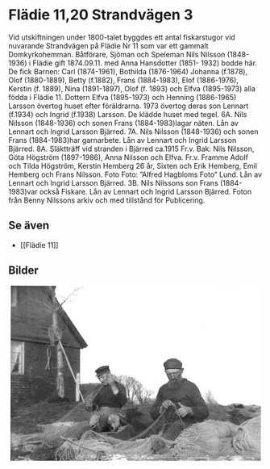 # Flädie 11,20 Strandvägen 3

Vid utskiftningen under 1800-talet byggdes ett antal fiskarstugor vid nuvarande Strandvägen på Flädie Nr 11 som var ett gammalt Domkyrkohemman.
Båtförare, Sjöman och Speleman Nils Nilsson (1848-1936) i Flädie
gift 1874.09.11. med Anna Hansdotter (1851- 1932) bodde här.
De fick Barnen:
Carl (1874-1961), Bothilda (1876-1964) Johanna (f.1878), Olof (1880-1889), Betty (f.1882),
Frans (1884-1983), Elof (1886-1976), Kerstin (f. 1889), Nina (1891-1897), Olof (f. 1893)
och Elfva (1895-1973) alla födda i Flädie 11.
Dottern Elfva (1895-1973) och Henning (1886-1965) Larsson övertog huset efter föräldrarna.
1973 övertog deras son Lennart (f.1934) och Ingrid (f.1938) Larsson.
De klädde huset med tegel.
6A. Nils Nilsson (1848-1936) och sonen Frans (1884-1983)lagar näten.
Lån av Lennart och Ingrid Larsson Bjärred.
7A. Nils Nilsson (1848-1936) och sonen Frans (1884-1983)har garnarbete.
Lån av Lennart och Ingrid Larsson Bjärred.
8A. Släktträff vid stranden i Bjärred ca.1915
Fr.v. Bak: Nils Nilsson, Göta Högström (1897-1986), Anna Nilsson och Elfva.
Fr.v. Framme Adolf och Tilda Högström, Kerstin Hemberg 26 år,
Sixten och Erik Hemberg, Emil Hemberg och Frans Nilsson.
Foto Foto: ”Alfred Hagbloms Foto” Lund. Lån av Lennart och Ingrid Larsson Bjärred.
3B. Nils Nilssons son Frans (1884-1983)var också Fiskare.
Lån av Lennart och Ingrid Larsson Bjärred.
Foton från Benny Nilssons arkiv och med tillstånd för Publicering.

## Se även

* [[Flädie 11]]

## Bilder

![Flädie 11,20 Strandvägen 3 001.jpg](images/Flädie_11,20_Strandvägen_3_001.jpg)
